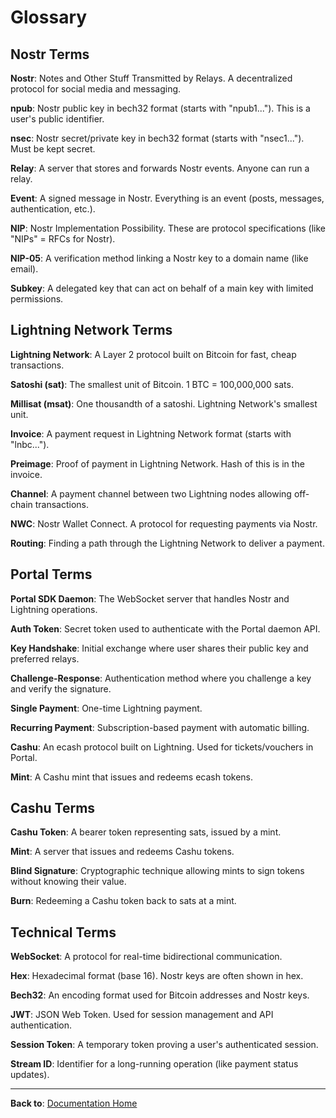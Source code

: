# Glossary

## Nostr Terms

**Nostr**: Notes and Other Stuff Transmitted by Relays. A decentralized protocol for social media and messaging.

**npub**: Nostr public key in bech32 format (starts with "npub1..."). This is a user's public identifier.

**nsec**: Nostr secret/private key in bech32 format (starts with "nsec1..."). Must be kept secret.

**Relay**: A server that stores and forwards Nostr events. Anyone can run a relay.

**Event**: A signed message in Nostr. Everything is an event (posts, messages, authentication, etc.).

**NIP**: Nostr Implementation Possibility. These are protocol specifications (like "NIPs" = RFCs for Nostr).

**NIP-05**: A verification method linking a Nostr key to a domain name (like email).

**Subkey**: A delegated key that can act on behalf of a main key with limited permissions.

## Lightning Network Terms

**Lightning Network**: A Layer 2 protocol built on Bitcoin for fast, cheap transactions.

**Satoshi (sat)**: The smallest unit of Bitcoin. 1 BTC = 100,000,000 sats.

**Millisat (msat)**: One thousandth of a satoshi. Lightning Network's smallest unit.

**Invoice**: A payment request in Lightning Network format (starts with "lnbc...").

**Preimage**: Proof of payment in Lightning Network. Hash of this is in the invoice.

**Channel**: A payment channel between two Lightning nodes allowing off-chain transactions.

**NWC**: Nostr Wallet Connect. A protocol for requesting payments via Nostr.

**Routing**: Finding a path through the Lightning Network to deliver a payment.

## Portal Terms

**Portal SDK Daemon**: The WebSocket server that handles Nostr and Lightning operations.

**Auth Token**: Secret token used to authenticate with the Portal daemon API.

**Key Handshake**: Initial exchange where user shares their public key and preferred relays.

**Challenge-Response**: Authentication method where you challenge a key and verify the signature.

**Single Payment**: One-time Lightning payment.

**Recurring Payment**: Subscription-based payment with automatic billing.

**Cashu**: An ecash protocol built on Lightning. Used for tickets/vouchers in Portal.

**Mint**: A Cashu mint that issues and redeems ecash tokens.

## Cashu Terms

**Cashu Token**: A bearer token representing sats, issued by a mint.

**Mint**: A server that issues and redeems Cashu tokens.

**Blind Signature**: Cryptographic technique allowing mints to sign tokens without knowing their value.

**Burn**: Redeeming a Cashu token back to sats at a mint.

## Technical Terms

**WebSocket**: A protocol for real-time bidirectional communication.

**Hex**: Hexadecimal format (base 16). Nostr keys are often shown in hex.

**Bech32**: An encoding format used for Bitcoin addresses and Nostr keys.

**JWT**: JSON Web Token. Used for session management and API authentication.

**Session Token**: A temporary token proving a user's authenticated session.

**Stream ID**: Identifier for a long-running operation (like payment status updates).

---

**Back to**: [Documentation Home](../README.md)

